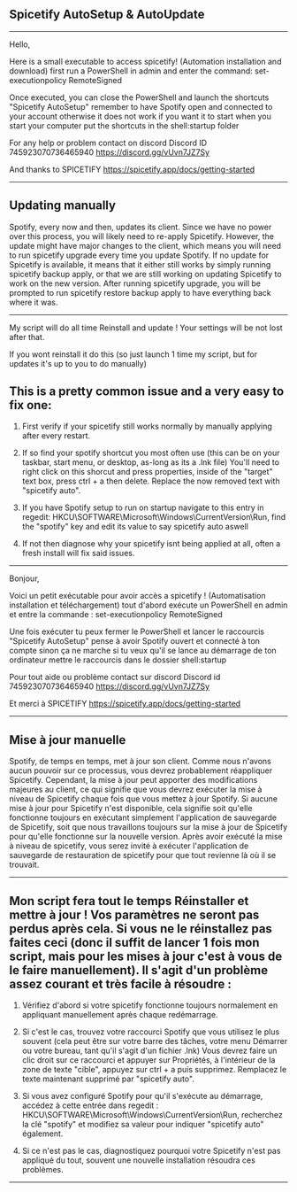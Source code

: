 Spicetify AutoSetup & AutoUpdate
---

---------------------------

Hello,

Here is a small executable to access spicetify! (Automation installation and download) first run a PowerShell in admin and enter the command:
set-executionpolicy RemoteSigned

Once executed, you can close the PowerShell and launch the shortcuts "Spicetify AutoSetup" remember to have Spotify open and connected to your account otherwise it does not work
if you want it to start when you start your computer put the shortcuts in the shell:startup folder

For any help or problem contact on discord
Discord ID 745923070736465940
https://discord.gg/vUvn7JZ7Sy

And thanks to SPICETIFY
https://spicetify.app/docs/getting-started

---------------------------

Updating manually
---

Spotify, every now and then, updates its client. Since we have no power over this process, you will likely need to re-apply Spicetify.
However, the update might have major changes to the client, which means you will need to run spicetify upgrade every time you update Spotify. If no update for Spicetify is available, it means that it either still works by simply running spicetify backup apply, or that we are still working on updating Spicetify to work on the new version.
After running spicetify upgrade, you will be prompted to run spicetify restore backup apply to have everything back where it was.

---------------------------

My script will do all time Reinstall and update ! Your settings will be not lost after that.

If you wont reinstall it do this (so just launch 1 time my script, but for updates it's up to you to do manually)

This is a pretty common issue and a very easy to fix one:
---

1. First verify if your spicetify still works normally by manually applying after every restart. 

2. If so find your spotify shortcut you most often use (this can be on your taskbar, start menu, or desktop, as-long as its a .lnk file) You'll need to right click on this shorcut and press properties, inside of the "target" text box, press ctrl + a then delete. Replace the now removed text with "spicetify auto".

3. If you have Spotify setup to run on startup navigate to this entry in regedit: HKCU\SOFTWARE\Microsoft\Windows\CurrentVersion\Run, find the "spotify" key and edit its value to say spicetify auto aswell

4. If not then diagnose why your spicetify
isnt being applied at all, often a fresh install will fix said issues.

---------------------------

Bonjour,

Voici un petit exécutable pour avoir accès a spicetify ! (Automatisation installation et téléchargement) tout d'abord exécute un PowerShell en admin et entre la commande :
set-executionpolicy RemoteSigned

Une fois exécuter tu peux fermer le PowerShell et lancer le raccourcis "Spicetify AutoSetup" pense à avoir Spotify ouvert et connecté à ton compte sinon ça ne marche
si tu veux qu'il se lance au démarrage de ton ordinateur mettre le raccourcis dans le dossier shell:startup

Pour tout aide ou problème contact sur discord 
Discord id 745923070736465940
https://discord.gg/vUvn7JZ7Sy

Et merci à SPICETIFY
https://spicetify.app/docs/getting-started

---------------------------
Mise à jour manuelle
---

Spotify, de temps en temps, met à jour son client. Comme nous n'avons aucun pouvoir sur ce processus, vous devrez probablement réappliquer Spicetify.
Cependant, la mise à jour peut apporter des modifications majeures au client, ce qui signifie que vous devrez exécuter la mise à niveau de Spicetify chaque fois que vous mettez à jour Spotify. Si aucune mise à jour pour Spicetify n'est disponible, cela signifie soit qu'elle fonctionne toujours en exécutant simplement l'application de sauvegarde de Spicetify, soit que nous travaillons toujours sur la mise à jour de Spicetify pour qu'elle fonctionne sur la nouvelle version.
Après avoir exécuté la mise à niveau de spicetify, vous serez invité à exécuter l'application de sauvegarde de restauration de spicetify pour que tout revienne là où il se trouvait.

---------------------------

Mon script fera tout le temps Réinstaller et mettre à jour ! Vos paramètres ne seront pas perdus après cela.
Si vous ne le réinstallez pas faites ceci (donc il suffit de lancer 1 fois mon script, mais pour les mises à jour c'est à vous de le faire manuellement).
Il s'agit d'un problème assez courant et très facile à résoudre :
---

1. Vérifiez d'abord si votre spicetify fonctionne toujours normalement en appliquant manuellement après chaque redémarrage.

2. Si c'est le cas, trouvez votre raccourci Spotify que vous utilisez le plus souvent (cela peut être sur votre barre des tâches, votre menu Démarrer ou votre bureau, tant qu'il s'agit d'un fichier .lnk) Vous devrez faire un clic droit sur ce raccourci et appuyer sur Propriétés, à l'intérieur de la zone de texte "cible", appuyez sur ctrl + a puis supprimez. Remplacez le texte maintenant supprimé par "spicetify auto".

3. Si vous avez configuré Spotify pour qu'il s'exécute au démarrage, accédez à cette entrée dans regedit : HKCU\SOFTWARE\Microsoft\Windows\CurrentVersion\Run, recherchez la clé "spotify" et modifiez sa valeur pour indiquer "spicetify auto" également.

4. Si ce n'est pas le cas, diagnostiquez pourquoi votre Spicetify
n'est pas appliqué du tout, souvent une nouvelle installation résoudra ces problèmes.

---------------------------
